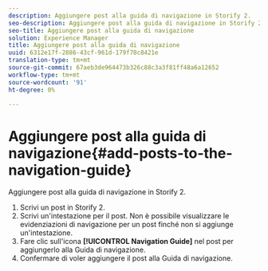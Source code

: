 ```yaml
---
description: Aggiungere post alla guida di navigazione in Storify 2.
seo-description: Aggiungere post alla guida di navigazione in Storify 2.
seo-title: Aggiungere post alla guida di navigazione
solution: Experience Manager
title: Aggiungere post alla guida di navigazione
uuid: 6312e17f-2886-43cf-961d-179f70c8421e
translation-type: tm+mt
source-git-commit: 67aeb3de964473b326c88c3a3f81ff48a6a12652
workflow-type: tm+mt
source-wordcount: '91'
ht-degree: 0%

---
```



# Aggiungere post alla guida di navigazione{#add-posts-to-the-navigation-guide}

Aggiungere post alla guida di navigazione in Storify 2.

1. Scrivi un post in Storify 2.
1. Scrivi un&#39;intestazione per il post. Non è possibile visualizzare le evidenziazioni di navigazione per un post finché non si aggiunge un&#39;intestazione.
1. Fare clic sull&#39;icona **[!UICONTROL Navigation Guide]** nel post per aggiungerlo alla Guida di navigazione.
1. Confermare di voler aggiungere il post alla Guida di navigazione.
